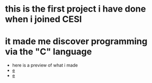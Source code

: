 # this is the first project i have done when i joined CESI 
# it made me discover programming via the "C" language
- here is a preview of what i made
- [e](https://github.com/GuiguiSlide/GuiguiSlide-cassebrique/blob/main/image.png)
- [e](https://github.com/GuiguiSlide/GuiguiSlide-cassebrique/blob/main/image2.png)

